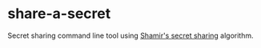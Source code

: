 share-a-secret
==============

Secret sharing command line tool using [Shamir's secret sharing](https://en.wikipedia.org/wiki/Shamir%27s_Secret_Sharing) algorithm.


